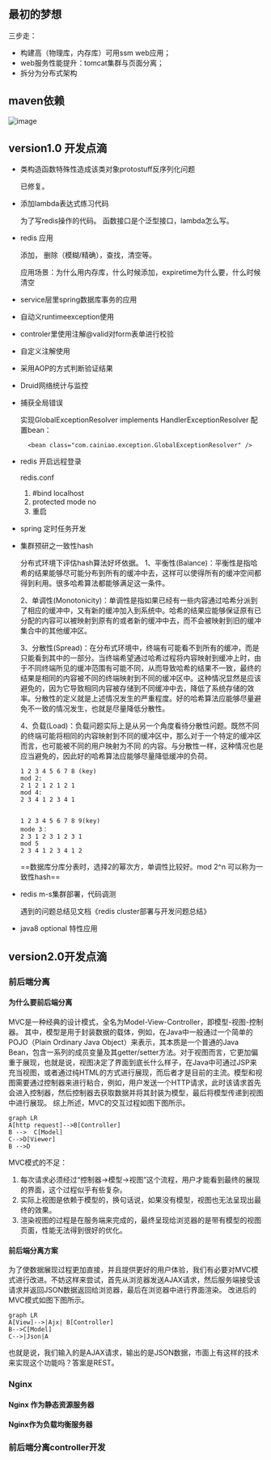 ## 最初的梦想
三步走：
- 构建高（物理库，内存库）可用ssm web应用；
- web服务性能提升：tomcat集群与页面分离；
- 拆分为分布式架构
## maven依赖
![image](https://github.com/leoge0113/elegant_ssm/blob/master/image/ElegantSSM.jpg)

## version1.0 开发点滴
- 类构造函数特殊性造成该类对象protostuff反序列化问题

    已修复。
- 添加lambda表达式练习代码

    为了写redis操作的代码。
    函数接口是个泛型接口，lambda怎么写。
- redis 应用

    添加，
    删除（模糊/精确），查找，清空等。
    
    应用场景：为什么用内存库，什么时候添加，expiretime为什么要，什么时候清空
- service层里spring数据库事务的应用
- 自动义runtimeexception使用
- controler里使用注解@valid对form表单进行校验
- 自定义注解使用
- 采用AOP的方式判断验证结果
- Druid网络统计与监控
- 捕获全局错误

    实现GlobalExceptionResolver implements HandlerExceptionResolver 
    配置bean：
    <!--全局异常捕捉 -->
        <bean class="com.cainiao.exception.GlobalExceptionResolver" />
- redis 开启远程登录
    
    redis.conf
    1. \#bind localhost
    2. protected mode no
    3. 重启  
- spring 定时任务开发
- 集群预研之一致性hash

    分布式环境下评估hash算法好坏依据。
    1、平衡性(Balance)：平衡性是指哈希的结果能够尽可能分布到所有的缓冲中去，这样可以使得所有的缓冲空间都得到利用。很多哈希算法都能够满足这一条件。
    
    2、单调性(Monotonicity)：单调性是指如果已经有一些内容通过哈希分派到了相应的缓冲中，又有新的缓冲加入到系统中。哈希的结果应能够保证原有已分配的内容可以被映射到原有的或者新的缓冲中去，而不会被映射到旧的缓冲集合中的其他缓冲区。 
    
    3、分散性(Spread)：在分布式环境中，终端有可能看不到所有的缓冲，而是只能看到其中的一部分。当终端希望通过哈希过程将内容映射到缓冲上时，由于不同终端所见的缓冲范围有可能不同，从而导致哈希的结果不一致，最终的结果是相同的内容被不同的终端映射到不同的缓冲区中。这种情况显然是应该避免的，因为它导致相同内容被存储到不同缓冲中去，降低了系统存储的效率。分散性的定义就是上述情况发生的严重程度。好的哈希算法应能够尽量避免不一致的情况发生，也就是尽量降低分散性。 
    
    4、负载(Load)：负载问题实际上是从另一个角度看待分散性问题。既然不同的终端可能将相同的内容映射到不同的缓冲区中，那么对于一个特定的缓冲区而言，也可能被不同的用户映射为不同 的内容。与分散性一样，这种情况也是应当避免的，因此好的哈希算法应能够尽量降低缓冲的负荷。
    
    ```
    1 2 3 4 5 6 7 8 (key)
    mod 2:
    2 1 2 1 2 1 2 1
    mod 4:
    2 3 4 1 2 3 4 1
    
    
    1 2 3 4 5 6 7 8 9(key)
    mode 3：
    2 3 1 2 3 1 2 3 1
    mod 5
    2 3 4 1 2 3 4 1 2
    ```
    ==数据库分库分表时，选择2的幂次方，单调性比较好。mod 2^n 可以称为一致性hash==

-  redis m-s集群部署，代码调测
   
   遇到的问题总结见文档《redis cluster部署与开发问题总结》
- java8 optional 特性应用 

## version2.0开发点滴
### 前后端分离

#### 为什么要前后端分离
MVC是一种经典的设计模式，全名为Model-View-Controller，即模型-视图-控制器。
其中，模型是用于封装数据的载体，例如，在Java中一般通过一个简单的POJO（Plain Ordinary Java Object）来表示，其本质是一个普通的Java Bean，包含一系列的成员变量及其getter/setter方法。对于视图而言，它更加偏重于展现，也就是说，视图决定了界面到底长什么样子，在Java中可通过JSP来充当视图，或者通过纯HTML的方式进行展现，而后者才是目前的主流。模型和视图需要通过控制器来进行粘合，例如，用户发送一个HTTP请求，此时该请求首先会进入控制器，然后控制器去获取数据并将其封装为模型，最后将模型传递到视图中进行展现。
综上所述，MVC的交互过程如图下图所示。
```
graph LR
A[http request]-->B[Controller]
B -->  C[Model]
C-->D[Viewer]
B -->D

```
MVC模式的不足：
1. 每次请求必须经过“控制器->模型->视图”这个流程，用户才能看到最终的展现的界面，这个过程似乎有些复杂。
2. 实际上视图是依赖于模型的，换句话说，如果没有模型，视图也无法呈现出最终的效果。
3. 渲染视图的过程是在服务端来完成的，最终呈现给浏览器的是带有模型的视图页面，性能无法得到很好的优化。

#### 前后端分离方案

为了使数据展现过程更加直接，并且提供更好的用户体验，我们有必要对MVC模式进行改进。不妨这样来尝试，首先从浏览器发送AJAX请求，然后服务端接受该请求并返回JSON数据返回给浏览器，最后在浏览器中进行界面渲染。
改进后的MVC模式如图下图所示。

```
graph LR
A[View]-->|Ajx| B[Controller] 
B-->C[Model]
C-->|Json|A
```
也就是说，我们输入的是AJAX请求，输出的是JSON数据，市面上有这样的技术来实现这个功能吗？答案是REST。

### Nginx
#### Nginx 作为静态资源服务器
#### Nginx作为负载均衡服务器
### 前后端分离controller开发